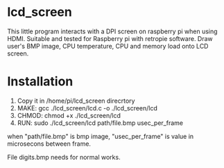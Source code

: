# lcd_screen
This little program interacts with a DPI screen on raspberry pi when using HDMI. Suitable and tested for Raspberry pi with retropie software. Draw user's BMP image, CPU temperature, CPU and memory load onto LCD screen.
 
# Installation
1. Copy it in /home/pi/lcd_screen direcrtory
2. MAKE: gcc ./lcd_screen/lcd.c -o ./lcd_screen/lcd
3. CHMOD: chmod +x ./lcd_screen/lcd
4. RUN: sudo ./lcd_screen/lcd path/file.bmp usec_per_frame 

when "path/file.bmp" is bmp image, "usec_per_frame" is value in microsecons between frame.

File digits.bmp needs for normal works.
